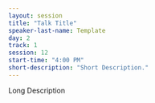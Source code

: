 ```yaml
---
layout: session
title: "Talk Title"
speaker-last-name: Template
day: 2
track: 1
session: 12
start-time: "4:00 PM"
short-description: "Short Description."
---
```


Long Description